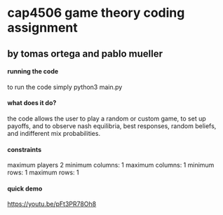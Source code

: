 # cap4506 game theory coding assignment
## by tomas ortega and pablo mueller
   
#### running the code
to run the code simply python3 main.py

#### what does it do?
the code allows the user to play a random or custom game,
to set up payoffs, and to observe nash equilibria, 
best responses, random beliefs, and indifferent mix
probabilities.

#### constraints
maximum players 2
minimum columns: 1
maximum columns: 1
minimum rows: 1
maximum rows: 1

#### quick demo
https://youtu.be/pFt3PR78Oh8



